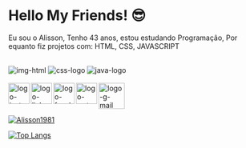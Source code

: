 # Hello My Friends! 😎


Eu sou o Alisson, Tenho 43 anos, estou estudando Programação, Por equanto fiz projetos com: HTML, CSS, JAVASCRIPT
<br>

<br>

<img src="https://img.shields.io/badge/HTML5-E34F26?style=for-the-badge&logo=html5&logoColor=white" alt="img-html"/>

<img src="https://img.shields.io/badge/CSS-239120?&style=for-the-badge&logo=css3&logoColor=white" alt="css-logo"/>

<img src="https://img.shields.io/badge/JavaScript-F7DF1E?style=for-the-badge&logo=javascript&logoColor=black" alt="java-logo"/>

<br>

<br>
<a href="https://www.instagram.com/alissondreza1981/"/>
<img Width="42px" align="left" src="https://github.com/user-attachments/assets/d99d13f3-5d96-4247-9936-8ca5b8b7520c" alt="logo-insta"/>
</a>

<a href="https://www.linkedin.com/in/alisson-vieira-5095042b1/"/>
<img width="42px" align="left" src="https://github.com/user-attachments/assets/6313074f-74ef-48b4-9128-cc2a368e7c28" alt="logo-linkedin" />
</a>

<a href="https://web.facebook.com/alisson.vieira.336/">
<img width=42px align="left" src="https://github.com/user-attachments/assets/d4383f8a-e814-4ff3-96f9-625bfbc07642" alt="logo-facebook"/>
</a>


<a href="tel:55-12-982563607">
<img width= 42px align="left" src="https://github.com/user-attachments/assets/944bd81e-a687-46a4-8f2f-708d82c95c5d" alt="logo-wats"/>
</a>

<a href="mailto:vierine1981@gmail.com">
<img width= 52px align="left" src="https://github.com/user-attachments/assets/f71b7298-77da-4aa9-89bc-356a0c6091ed" alt="logo-g-mail"/>
</a>
<br>
<br>
<br>

[![Alisson1981](https://github-readme-stats.vercel.app/api?username=alisson)](https://github.com/anuraghazra/github-readme-stats)


[![Top Langs](https://github-readme-stats.vercel.app/api/top-langs/?username=anuraghazra&layout=donut-vertical)](https://github.com/anuraghazra/github-readme-stats)
